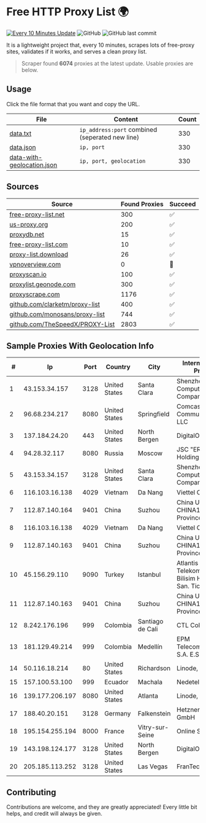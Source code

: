 
# Free HTTP Proxy List 🌍

[![Every 10 Minutes Update](https://github.com/mertguvencli/http-proxy-list/actions/workflows/main.yml/badge.svg?branch=main)](https://github.com/mertguvencli/http-proxy-list/actions/workflows/main.yml)
![GitHub](https://img.shields.io/github/license/mertguvencli/http-proxy-list)
![GitHub last commit](https://img.shields.io/github/last-commit/mertguvencli/http-proxy-list)

It is a lightweight project that, every 10 minutes, scrapes lots of free-proxy sites, validates if it works, and serves a clean proxy list.


> Scraper found **6074** proxies at the latest update. Usable proxies are below.

## Usage

Click the file format that you want and copy the URL.


|File|Content|Count|
|----|-------|-----|
|[data.txt](https://raw.githubusercontent.com/mertguvencli/http-proxy-list/main/proxy-list/data.txt)|`ip_address:port` combined (seperated new line)|330|
|[data.json](https://raw.githubusercontent.com/mertguvencli/http-proxy-list/main/proxy-list/data.json)|`ip, port`|330|
|[data-with-geolocation.json](https://raw.githubusercontent.com/mertguvencli/http-proxy-list/main/proxy-list/data-with-geolocation.json)|`ip, port, geolocation`|330|

## Sources

|Source|Found Proxies|Succeed|
|------|-------------|-------|
|[free-proxy-list.net](https://free-proxy-list.net)|300|✅|
|[us-proxy.org](https://www.us-proxy.org)|200|✅|
|[proxydb.net](http://proxydb.net)|15|✅|
|[free-proxy-list.com](https://free-proxy-list.com/?page=&port=&type%5B%5D=http&type%5B%5D=https&up_time=0&search=Search)|10|✅|
|[proxy-list.download](https://www.proxy-list.download/HTTP)|26|✅|
|[vpnoverview.com](https://vpnoverview.com/privacy/anonymous-browsing/free-proxy-servers)|0|🚫|
|[proxyscan.io](https://www.proxyscan.io)|100|✅|
|[proxylist.geonode.com](https://proxylist.geonode.com/api/proxy-list?limit=300&page=1&sort_by=lastChecked&sort_type=desc&protocols=http,https)|300|✅|
|[proxyscrape.com](https://api.proxyscrape.com/v2/?request=displayproxies&protocol=http&timeout=10000&country=all&ssl=all&anonymity=all)|1176|✅|
|[github.com/clarketm/proxy-list](https://raw.githubusercontent.com/clarketm/proxy-list/master/proxy-list-raw.txt)|400|✅|
|[github.com/monosans/proxy-list](https://raw.githubusercontent.com/monosans/proxy-list/main/proxies/http.txt)|744|✅|
|[github.com/TheSpeedX/PROXY-List](https://raw.githubusercontent.com/TheSpeedX/PROXY-List/master/http.txt)|2803|✅|


## Sample Proxies With Geolocation Info

|#|Ip|Port|Country|City|Internet Service Provider|
|-|--|----|-------|----|-------------------------|
|1|43.153.34.157|3128|United States|Santa Clara|Shenzhen Tencent Computer Systems Company Limited|
|2|96.68.234.217|8080|United States|Springfield|Comcast Cable Communications, LLC|
|3|137.184.24.20|443|United States|North Bergen|DigitalOcean, LLC|
|4|94.28.32.117|8080|Russia|Moscow|JSC "ER-Telecom Holding"|
|5|43.153.34.157|3128|United States|Santa Clara|Shenzhen Tencent Computer Systems Company Limited|
|6|116.103.16.138|4029|Vietnam|Da Nang|Viettel Corporation|
|7|112.87.140.164|9401|China|Suzhou|China Unicom CHINA169 Jiangsu Province Network|
|8|116.103.16.138|4029|Vietnam|Da Nang|Viettel Corporation|
|9|112.87.140.163|9401|China|Suzhou|China Unicom CHINA169 Jiangsu Province Network|
|10|45.156.29.110|9090|Turkey|Istanbul|Atlantis Telekomunikasyon Bilisim Hizmetleri San. Tic. Ltd|
|11|112.87.140.163|9401|China|Suzhou|China Unicom CHINA169 Jiangsu Province Network|
|12|8.242.176.196|999|Colombia|Santiago de Cali|CTL Colombia|
|13|181.129.49.214|999|Colombia|Medellín|EPM Telecomunicaciones S.A. E.S.P.|
|14|50.116.18.214|80|United States|Richardson|Linode, LLC|
|15|157.100.53.100|999|Ecuador|Machala|Nedetel S.A.|
|16|139.177.206.197|8080|United States|Atlanta|Linode, LLC|
|17|188.40.20.151|3128|Germany|Falkenstein|Hetzner Online GmbH|
|18|195.154.255.194|8000|France|Vitry-sur-Seine|Online S.A.S.|
|19|143.198.124.177|3128|United States|North Bergen|DigitalOcean, LLC|
|20|205.185.113.252|3128|United States|Las Vegas|FranTech Solutions|



## Contributing

Contributions are welcome, and they are greatly appreciated! Every
little bit helps, and credit will always be given.

